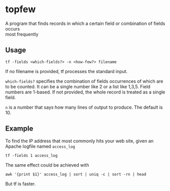 # topfew
A program that finds records in which a 
certain field or combination of fields occurs  
most frequently

## Usage

`tf -fields <which-fields?> -n <how-few?> filename`

If no filename is provided, tf processes the standard input.

`which-fields?` specifies the combination of fields 
occurrences of which are to be counted. It can be a
single number like 2 or a list like 1,3,5. Field numbers
are 1-based. If not provided, the whole record is treated
as a single field.

`n` is a number that says how many lines of output
to produce. The default is 10.  

## Example

To find the IP address that most commonly hits your
web site, given an Apache logfile named `access_log`

`tf -fields 1 access_log`

The same effect could be achieved with

`awk '{print $1}' access_log | sort | uniq -c | sort -rn | head`

But tf is faster.
